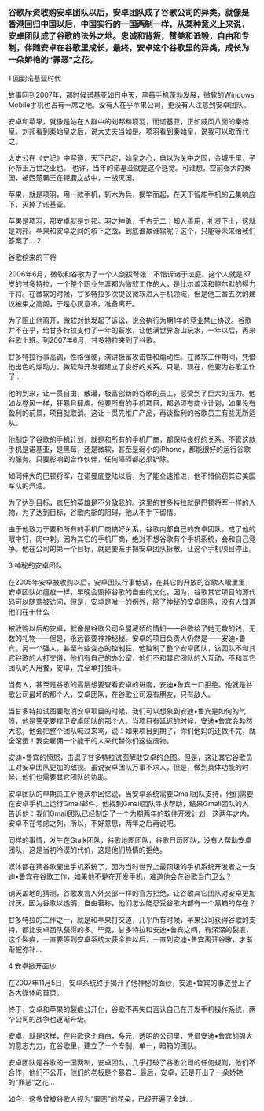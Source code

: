### 谷歌斥资收购安卓团队以后，安卓团队成了谷歌公司的异类。就像是香港回归中国以后，中国实行的一国两制一样，从某种意义上来说，安卓团队成了谷歌的法外之地。忠诚和背叛，赞美和诋毁，自由和专制，伴随安卓在谷歌里成长，最终，安卓这个谷歌里的异类，成长为一朵娇艳的“罪恶”之花。

1
回到诺基亚时代

故事回到2007年，那时候诺基亚如日中天，黑莓手机蓬勃发展，微软的Windows Mobile手机也占有一席之地。没有人在乎苹果公司，更没有人注意到安卓团队。

安卓和苹果，就像是站在人群中的刘邦和项羽，而诺基亚，正如威风八面的秦始皇。刘邦看到秦始皇之后，说大丈夫当如是。项羽看到秦始皇，说我可以取而代之。

太史公在《史记》中写道，天下已定，始皇之心，自以为关中之固，金城千里，子孙帝王万世之业也。 也许，当年的诺基亚就是这个感觉。可谁想，空前强大的秦国，被西楚霸王在钜鹿之战中，一战灭国。

苹果，就是项羽，用一款手机，斩木为兵，揭竿而起，在天下智能手机的云集响应下，灭掉了诺基亚。

苹果是项羽，那安卓就是刘邦。羽之神勇，千古无二；知人善用，礼贤下士，这就是刘邦。苹果和安卓之间的垓下之战，到底谁赢谁输呢？这个，只能等未来给我们答案了...
2

谷歌挖来的干将

2006年6月，微软和谷歌为了一个人剑拔弩张，不惜诉诸于法庭。这个人就是37岁的甘多特拉，一个整个职业生涯都为微软工作的人，是比尔盖茨和鲍尔默的得力干将。在微软的时候，甘多特拉多次提议微软进入手机领域，但是他三番五次的建议被束之高阁，于是心灰意冷，准备离开。

为了阻止他离开，微软对他发起了诉讼，说会执行为期1年的竞业禁止协议。谷歌并不在乎，给甘多特拉支付了一年的薪水，让他满世界游山玩水，一年以后，再来谷歌上班。到2007年6月，甘多特拉来到了谷歌。

甘多特拉行事高调，性格强硬，演讲极富攻击性和煽动性。在微软工作期间，凭借他出色的煽动力，微软和开发者建立了良好的关系。只是，现在，他要为谷歌工作了...

他的到来，让一贯自由，散漫，极富创新的谷歌的员工，感受到了巨大的压力。他如龙卷风一样，狂暴且肆虐。他要所有的手机项目，都必须有商业计划，如果没有盈利的前景，项目就取消。这让一贯先推广产品，再谈盈利的谷歌员工有些无所适从。

他制定了谷歌的手机计划，就是和所有的手机厂商，都保持良好的关系。不管这款手机是诺基亚，是黑莓，还是微软，甚至是弱小的iPhone，都能很好的运行谷歌的服务。只要影响到合作伙伴，任何障碍都必须铲除。

如同伟大的巴顿将军，在诺曼底登陆以后，为了能全速推进，他不惜偷窃其它美国军队的汽油。

为了达到目标，疯狂的英雄是不分敌我的。这里的甘多特拉就是巴顿将军一样的人物，为了达到目标，谷歌内部的阻碍，他从不手下留情。

由于他致力于要和所有的手机厂商搞好关系，谷歌内部自己的安卓团队，成了他的眼中钉，肉中刺。因为其它的手机厂商，绝对不想谷歌有个手机系统，会和自己竞争。他在公司的第一个目标，就是要亲手把安卓团队拆散，让这个手机项目停止。

3
神秘的安卓团队

在2005年安卓被收购以后，安卓团队行事低调，在其它的开放的谷歌人眼里里，安卓团队如瘟疫一样，早晚会毁掉谷歌的自由的文化。因为，谷歌其它项目的源代码可以随意被访问，但是，安卓是唯一的例外，除了神秘的安卓团队，没有人知道他们在干什么！

被收购以后的安卓，就像是谷歌公司金屋藏娇的情妇——谷歌给了她无数的钱，无数的礼物——但是，永远都要神神秘秘。安卓的项目负责人仍然是——安迪•鲁宾。另一个强人。甚至有些变态的控制狂，他控制了整个安卓团队，该团队不和其它谷歌的人打交道，他们有自己的办公室，他们不和其它团队的人互动，不和其它团队的人用餐，安卓，完全单打独斗。

当有人，甚至是谷歌的高层想要查看安卓的进度，安迪•鲁宾一口拒绝。他就是谷歌公司最坏的那个人，安卓团队，在谷歌公司没有朋友，只有敌人。

当甘多特拉试图要取消安卓项目的时候，我们可以想象到安迪•鲁宾是如何的气愤，他是誓死要捍卫安卓团队的那个人。当项目有延迟的时候，安迪•鲁宾会勃然大怒，他会把整个团队喊过来骂，说：如果项目到期了，你们他妈的还做不完，就全滚蛋！我会雇佣一个能干的人来代替你们这些废物。

安迪•鲁宾的愤怒，击退了甘多特拉试图解散安卓的企图。但是，这让其它谷歌员工对安卓团队更加的敌视。虽说安卓团队万事不求人，但是，做到具体功能的时候，他们也需要其它团队的协助。

安卓团队的早期员工萨德沃尔回忆说，当安卓系统需要Gmail团队支持，他们需要在安卓手机上运行Gmail邮件。他找到Gmail团队寻求帮助，结果Gmail团队的人告诉他：我们Gmail团队已经制定了一个为期两年的软件开发计划，这两年之内，安卓不在考虑之列，所以，不好意思，两年之后再说吧。

同样的事情，发生在Gtalk团队，谷歌地图团队，谷歌日历团队，没有人帮助安卓团队，这是当初冷漠的代价，这是他们热情的拒绝。

媒体都在猜谷歌要出手机系统了，因为当时世界上最顶级的手机系统开发者之一安迪•鲁宾在谷歌工作，如果他不是在开发手机，难道他会在谷歌当门卫么？

铺天盖地的猜测，谷歌发言人外交部一样的官方拒绝，让谷歌其它团队对安卓更加讨厌。因为谷歌以透明，自由著称，他们怎么能忍受谷歌内部有一个黑箱的存在？

甘多特拉的工作之一，就是和苹果打交道，几乎所有时候，苹果公司获得谷歌的支持，都比安卓团队获得的多。毕竟，甘多特拉和安迪•鲁宾之间，有深深的裂痕，这个裂痕，一直要等到安卓系统大获全胜以后，一直到安迪•鲁宾离开谷歌，才渐渐被弥补…

4
安卓掀开面纱

在2007年11月5日，安卓系统终于揭开了他神秘的面纱，安迪•鲁宾的事迹登上了各大媒体的首页。

终于，安卓和苹果的裂痕公开化，谷歌不再矢口否认自己在开发手机操作系统，两个公司的战争也逐渐升级。

安卓，就是这样，在谷歌这个自由，多元，透明的公司里，凭借安迪•鲁宾的强大的意志力力，在谷歌里，建立了一个专制，单一，暗箱的团队。

安卓团队是谷歌的一国两制，安卓团队，几乎打破了谷歌公司的任何规则，他们不合作，他们不公开，他们的老板是个暴君... 最后，安卓，还是开出了一朵娇艳的“罪恶”之花…

如今，这多曾被谷歌人视为“罪恶”的花朵，已经开遍了全球...
